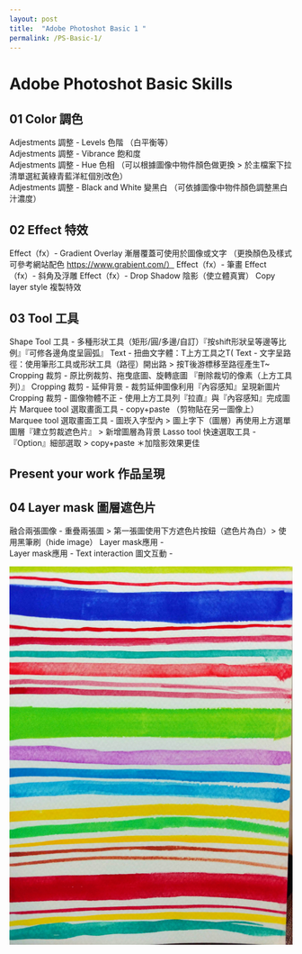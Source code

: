 ```yaml
---
layout: post
title:  "Adobe Photoshot Basic 1 "
permalink: /PS-Basic-1/
---
```


# Adobe Photoshot Basic Skills


## 01 Color 調色
Adjestments 調整 - Levels 色階 （白平衡等）  
Adjestments 調整 - Vibrance 飽和度  
Adjestments 調整 - Hue 色相 （可以根據圖像中物件顏色做更換 > 於主檔案下拉清單選紅黃綠青藍洋紅個別改色）  
Adjestments 調整 - Black and White 變黑白 （可依據圖像中物件顏色調整黑白汁濃度）  

## 02  Effect 特效
Effect（fx）- Gradient Overlay 漸層覆蓋可使用於圖像或文字 （更換顏色及樣式 可參考網站配色 https://www.grabient.com/）
Effect（fx）- 筆畫
Effect（fx）- 斜角及浮雕
Effect（fx）- Drop Shadow 陰影（使立體真實）
Copy layer style 複製特效

## 03  Tool 工具
Shape Tool 工具 - 多種形狀工具（矩形/圓/多邊/自訂）『按shift形狀呈等邊等比例』『可修各邊角度呈圓弧』
Text - 扭曲文字體：T上方工具之T(
Text - 文字呈路徑：使用筆形工具或形狀工具（路徑）開出路 > 按T後游標移至路徑產生T~
Cropping 裁剪 - 原比例裁剪、拖曳底圖、旋轉底圖 『刪除裁切的像素（上方工具列）』
Cropping 裁剪 - 延伸背景 - 裁剪延伸圖像利用『內容感知』呈現新圖片
Cropping 裁剪 - 圖像物體不正 - 使用上方工具列『拉直』與『內容感知』完成圖片
Marquee tool 選取畫面工具 - copy+paste （剪物貼在另一圖像上）
Marquee tool 選取畫面工具 - 圖崁入字型內 > 圖上字下（圖層）再使用上方選單圖層『建立剪裁遮色片』 > 新增圖層為背景
Lasso tool 快速選取工具 - 『Option』細部選取 > copy+paste ＊加陰影效果更佳

## Present your work 作品呈現

## 04  Layer mask 圖層遮色片
融合兩張圖像 - 重疊兩張圖 > 第一張圖使用下方遮色片按鈕（遮色片為白）> 使用黑筆刷（hide image）
Layer mask應用 -  
Layer mask應用 - Text interaction 圖文互動 - 



![G01](/assets/20200112_01.jpg)
